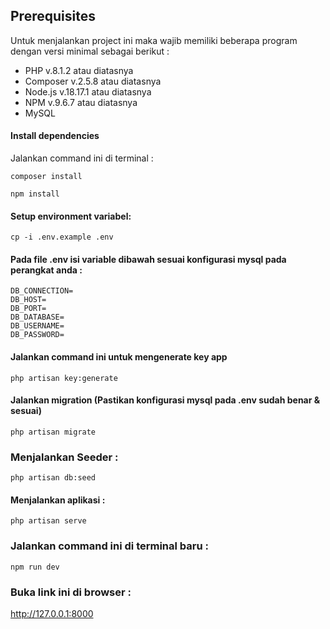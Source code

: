 ## Prerequisites

Untuk menjalankan project ini maka wajib memiliki beberapa program dengan versi minimal sebagai berikut :

-   PHP v.8.1.2 atau diatasnya
-   Composer v.2.5.8 atau diatasnya
-   Node.js v.18.17.1 atau diatasnya
-   NPM v.9.6.7 atau diatasnya
-   MySQL

#### Install dependencies

Jalankan command ini di terminal :

```
composer install
```

```
npm install
```

#### Setup environment variabel:

```
cp -i .env.example .env
```

#### Pada file .env isi variable dibawah sesuai konfigurasi mysql pada perangkat anda :

```
DB_CONNECTION=
DB_HOST=
DB_PORT=
DB_DATABASE=
DB_USERNAME=
DB_PASSWORD=
```

#### Jalankan command ini untuk mengenerate key app

```
php artisan key:generate
```

#### Jalankan migration (Pastikan konfigurasi mysql pada .env sudah benar & sesuai)

```
php artisan migrate
```

### Menjalankan Seeder :

```
php artisan db:seed
```

#### Menjalankan aplikasi :

```
php artisan serve
```

### Jalankan command ini di terminal baru :

```
npm run dev
```

### Buka link ini di browser :

http://127.0.0.1:8000
